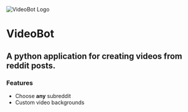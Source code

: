 ![VideoBot Logo](https://i.ibb.co/c3470fg/Video-Bot-Logo-Small.png)
# VideoBot
## A python application for creating videos from reddit posts.
### Features
- Choose **any** subreddit
- Custom video backgrounds
